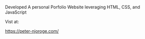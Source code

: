 Developed A personal Porfolio Website leveraging HTML, CSS, and JavaScript

Vist at:

https://peter-njoroge.com/
